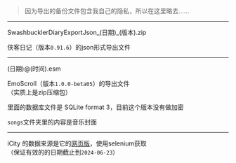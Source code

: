 > 因为导出的备份文件包含我自己的隐私，所以在这里略去……

----

SwashbucklerDiaryExportJson_(日期)_(版本).zip

侠客日记（版本`0.91.6`）的json形式导出文件

----

(日期)@(时间).esm

EmoScroll（版本`1.0.0-beta05`）的导出文件  
（实质上是zip压缩包）

里面的数据库文件是 SQLite format 3，目前这个版本没有做加密

`songs`文件夹里的内容是音乐封面

----

iCity 的数据来源是它的[网页版](https://icity.ly/)，使用selenium获取  
（保证有效的的日期截止到`2024-06-23`）
